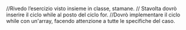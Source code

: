 //Rivedo l’esercizio visto insieme in classe, stamane. 
// Stavolta dovrò inserire il ciclo while al posto del ciclo for.
//Dovrò implementare il ciclo while con un'array, facendo attenzione a tutte le specifiche del caso. 